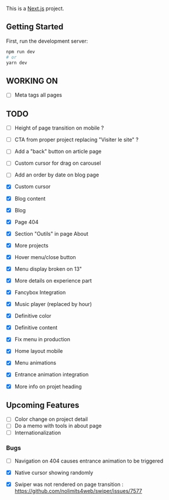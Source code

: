 This is a [Next.js](https://nextjs.org) project.

## Getting Started

First, run the development server:

```bash
npm run dev
# or
yarn dev
```
## WORKING ON
- [ ] Meta tags all pages

## TODO
- [ ] Height of page transition on mobile ?
- [ ] CTA from proper project replacing "Visiter le site" ?
- [ ] Add a "back" button on article page
- [ ] Custom cursor for drag on carousel
- [ ] Add an order by date on blog page

- [x] Custom cursor
- [x] Blog content
- [x] Blog
- [x] Page 404
- [x] Section "Outils" in page About
- [x] More projects
- [x] Hover menu/close button
- [x] Menu display broken on 13"
- [x] More details on experience part
- [x] Fancybox Integration
- [x] Music player (replaced by hour)
- [x] Definitive color
- [x] Definitive content
- [x] Fix menu in production
- [x] Home layout mobile
- [x] Menu animations
- [x] Entrance animation integration
- [x] More info on projet heading

## Upcoming Features
- [ ] Color change on project detail
- [ ] Do a memo with tools in about page
- [ ] Internationalization
    
### Bugs
- [ ] Navigation on 404 causes entrance animation to be triggered
- [x] Native cursor showing randomly
- [x] Swiper was not rendered on page transition : https://github.com/nolimits4web/swiper/issues/7577


